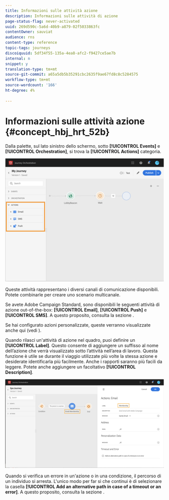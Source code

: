 ```yaml
---
title: Informazioni sulle attività azione
description: Informazioni sulle attività di azione
page-status-flag: never-activated
uuid: 269d590c-5a6d-40b9-a879-02f5033863fc
contentOwner: sauviat
audience: rns
content-type: reference
topic-tags: journeys
discoiquuid: 5df34f55-135a-4ea8-afc2-f9427ce5ae7b
internal: n
snippet: y
translation-type: tm+mt
source-git-commit: a65a5db5b35291cbc2635f9ae67fd8c8c5284575
workflow-type: tm+mt
source-wordcount: '166'
ht-degree: 4%

---
```



# Informazioni sulle attività azione {#concept_hbj_hrt_52b}

Dalla palette, sul lato sinistro dello schermo, sotto **[!UICONTROL Events]** e **[!UICONTROL Orchestration]**, si trova la **[!UICONTROL Actions]** categoria.

![](../assets/journey58.png)

Queste attività rappresentano i diversi canali di comunicazione disponibili. Potete combinarle per creare uno scenario multicanale.

Se avete  Adobe Campaign Standard, sono disponibili le seguenti attività di azione out-of-the-box: **[!UICONTROL Email]**, **[!UICONTROL Push]** e **[!UICONTROL SMS]**. A questo proposito, consulta la sezione [](../building-journeys/using-adobe-campaign-actions.md).

Se hai configurato azioni personalizzate, queste verranno visualizzate anche qui (vedi [](../building-journeys/using-custom-actions.md)).

Quando rilasci un&#39;attività di azione nel quadro, puoi definire un **[!UICONTROL Label]**. Questo consente di aggiungere un suffisso al nome dell’azione che verrà visualizzato sotto l’attività nell’area di lavoro. Questa funzione è utile se durante il viaggio utilizzate più volte la stessa azione e desiderate identificarla più facilmente. Anche i rapporti saranno più facili da leggere. Potete anche aggiungere un facoltativo **[!UICONTROL Description]**.

![](../assets/journey59bis.png)

Quando si verifica un errore in un&#39;azione o in una condizione, il percorso di un individuo si arresta. L&#39;unico modo per far sì che continui è di selezionare la casella **[!UICONTROL Add an alternative path in case of a timeout or an error]**. A questo proposito, consulta la sezione [](../building-journeys/using-the-journey-designer.md#paths).
